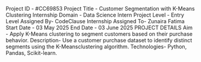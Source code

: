 Project ID - #CC69853
Project Title - Customer Segmentation with K-Means Clustering
Internship Domain - Data Science Intern
Project Level - Entry Level
Assigned By- CodeClause Internship
Assigned To- Zunaira Fatima
Start Date - 03 May 2025 End Date - 03 June 2025
PROJECT DETAILS
Aim - Apply K-Means clustering to segment customers based on their purchase behavior.
Description- Use a customer purchase dataset to identify distinct segments using the K-Meansclustering algorithm.
Technologies- Python, Pandas, Scikit-learn.
